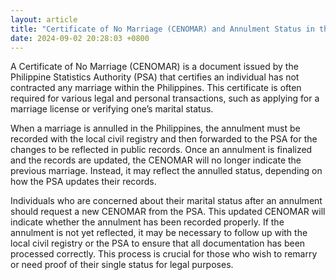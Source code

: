 ```yaml
---
layout: article
title: "Certificate of No Marriage (CENOMAR) and Annulment Status in the Philippines"
date: 2024-09-02 20:28:03 +0800
---
```


<p>A Certificate of No Marriage (CENOMAR) is a document issued by the Philippine Statistics Authority (PSA) that certifies an individual has not contracted any marriage within the Philippines. This certificate is often required for various legal and personal transactions, such as applying for a marriage license or verifying one’s marital status.</p><p>When a marriage is annulled in the Philippines, the annulment must be recorded with the local civil registry and then forwarded to the PSA for the changes to be reflected in public records. Once an annulment is finalized and the records are updated, the CENOMAR will no longer indicate the previous marriage. Instead, it may reflect the annulled status, depending on how the PSA updates their records.</p><p>Individuals who are concerned about their marital status after an annulment should request a new CENOMAR from the PSA. This updated CENOMAR will indicate whether the annulment has been recorded properly. If the annulment is not yet reflected, it may be necessary to follow up with the local civil registry or the PSA to ensure that all documentation has been processed correctly. This process is crucial for those who wish to remarry or need proof of their single status for legal purposes.</p>